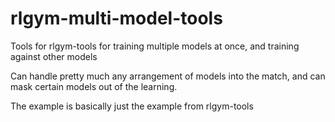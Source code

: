 # rlgym-multi-model-tools
Tools for rlgym-tools for training multiple models at once, and training against other models

Can handle pretty much any arrangement of models into the match, and can mask certain models
out of the learning.

The example is basically just the example from rlgym-tools
